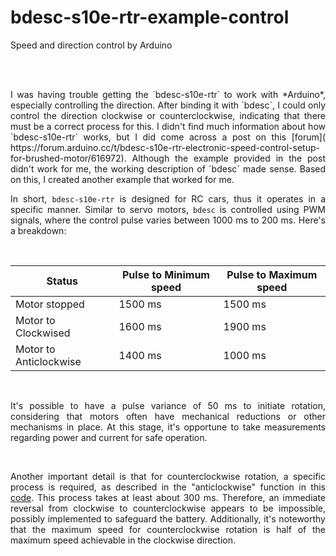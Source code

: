# bdesc-s10e-rtr-example-control

Speed and direction control by Arduino


<br><br>


<div align="justify"> 
I was having trouble getting the `bdesc-s10e-rtr` to work with *Arduino*, especially controlling the direction. After binding it with `bdesc`, I could only control the direction clockwise or counterclockwise, indicating that there must be a correct process for this. I didn't find much information about how `bdesc-s10e-rtr` works, but I did come across a post on this [forum](
https://forum.arduino.cc/t/bdesc-s10e-rtr-electronic-speed-control-setup-for-brushed-motor/616972). Although the example provided in the post didn't work for me, the working description of `bdesc` made sense. Based on this, I created another example that worked for me.

<br>

In short, `bdesc-s10e-rtr` is designed for RC cars, thus it operates in a specific manner. Similar to servo motors, `bdesc` is controlled using PWM signals, where the control pulse varies between 1000 ms to 200 ms. Here's a breakdown:


<br>


Status			| Pulse to Minimum speed	| Pulse to Maximum speed
------------------------|-------------------------------|------------------------
Motor stopped		| 1500 ms			| 1500 ms
Motor to Clockwised	| 1600 ms			| 1900 ms 
Motor to Anticlockwise	| 1400 ms			| 1000 ms 

<br>

It's possible to have a pulse variance of 50 ms to initiate rotation, considering that motors often have mechanical reductions or other mechanisms in place. At this stage, it's opportune to take measurements regarding power and current for safe operation.

<br>

Another important detail is that for counterclockwise rotation, a specific process is required, as described in the "anticlockwise" function in this [code](./bdesc-s10e-rtr-example-control.ino). This process takes at least about 300 ms. Therefore, an immediate reversal from clockwise to counterclockwise appears to be impossible, possibly implemented to safeguard the battery. Additionally, it's noteworthy that the maximum speed for counterclockwise rotation is half of the maximum speed achievable in the clockwise direction.

</div>